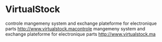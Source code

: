 # VirtualStock
controle mangemeny system and exchange plateforme for electronique parts http://www.virtualstock.macontrole mangemeny system and exchange plateforme for electronique parts http://www.virtualstock.ma
